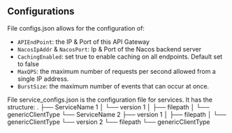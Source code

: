 ## Configurations

File configs.json allows for the configuration of:
* `APIEndPoint`: the IP & Port of this API Gateway
* `NacosIpAddr` & `NacosPort`: Ip & Port of the Nacos backend server
* `CachingEnabled`: set true to enable caching on all endpoints. Default set to false
* `MaxQPS`: the maximum number of requests per second allowed from a single IP address.
* `BurstSize`: the maximum number of events that can occur at once.

File service_configs.json is the configuration file for services. It has the structure:
.
├── ServiceName 1
│   └── version 1
│       ├── filepath
│       └── genericClientType
└── ServiceName 2
    ├── version 1
    │   ├── filepath
    │   └── genericClientType
    └── version 2
        └── filepath
        └── genericClientType
